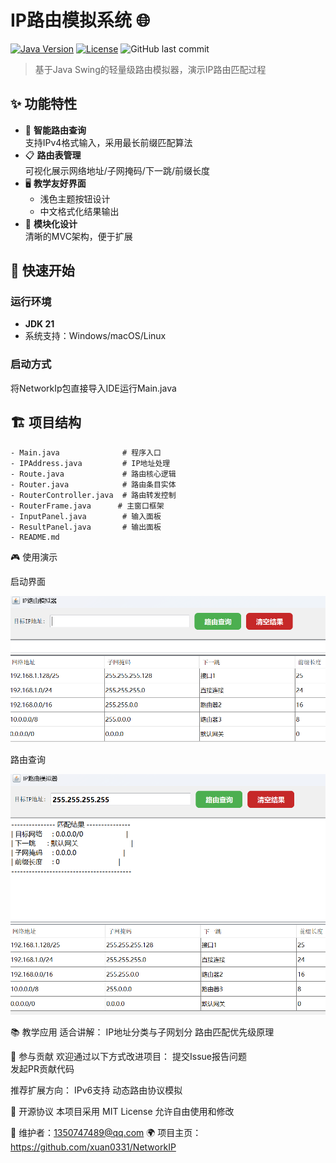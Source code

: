 # IP路由模拟系统 🌐

[![Java Version](https://img.shields.io/badge/Java-21%2B-blue)](https://openjdk.org/)
[![License](https://img.shields.io/badge/License-MIT-green)](LICENSE)
![GitHub last commit](https://img.shields.io/github/last-commit/xuan0331/NetworkIP)

> 基于Java Swing的轻量级路由模拟器，演示IP路由匹配过程

## ✨ 功能特性

- 🎯 **智能路由查询**  
  支持IPv4格式输入，采用最长前缀匹配算法
- 📋 **路由表管理**  
  可视化展示网络地址/子网掩码/下一跳/前缀长度
- 🖥️ **教学友好界面**  
  - 浅色主题按钮设计  
  - 中文格式化结果输出  
- 🧩 **模块化设计**  
  清晰的MVC架构，便于扩展

## 🚀 快速开始

### 运行环境
- **JDK 21**
- 系统支持：Windows/macOS/Linux

### 启动方式

将NetworkIp包直接导入IDE运行Main.java


## 🏗️ 项目结构
      
    - Main.java              # 程序入口
    - IPAddress.java         # IP地址处理
    - Route.java             # 路由核心逻辑
    - Router.java            # 路由条目实体
    - RouterController.java  # 路由转发控制
    - RouterFrame.java      # 主窗口框架
    - InputPanel.java        # 输入面板
    - ResultPanel.java       # 输出面板
    - README.md

🎮 使用演示

启动界面

![1](pictures/1.png)



路由查询

![2](pictures/2.png)



📚 教学应用
   适合讲解：
   IP地址分类与子网划分
   路由匹配优先级原理


🤝 参与贡献
  欢迎通过以下方式改进项目：
  提交Issue报告问题  
  发起PR贡献代码

  推荐扩展方向：
  IPv6支持
  动态路由协议模拟

  📜 开源协议
  本项目采用 MIT License
  允许自由使用和修改

  📧 维护者：1350747489@qq.com
  🌍 项目主页：https://github.com/xuan0331/NetworkIP
